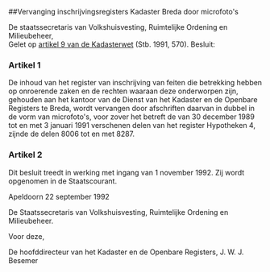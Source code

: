 <meta http-equiv='Content-Type' content='text/html; charset=utf-8' />

##Vervanging inschrijvingsregisters Kadaster Breda door microfoto's

De staatssecretaris van Volkshuisvesting, Ruimtelijke Ordening en Milieubeheer,  
Gelet op [artikel 9 van de Kadasterwet](../../../../../../../../wet/kadasterwet/BWBR0004541/README.md) (Stb. 1991, 570).
Besluit:    

### Artikel  1  

De inhoud van het register van inschrijving van feiten die betrekking hebben op onroerende zaken en de rechten waaraan deze onderworpen zijn, gehouden aan het kantoor van de Dienst van het Kadaster en de Openbare Registers te Breda, wordt vervangen door afschriften daarvan in dubbel in de vorm van microfoto's, voor zover het betreft de van 30 december 1989 tot en met 3 januari 1991 verschenen delen van het register Hypotheken 4, zijnde de delen 8006 tot en met 8287. 

### Artikel  2  

Dit besluit treedt in werking met ingang van 1 november 1992. Zij wordt opgenomen in de Staatscourant. 

Apeldoorn 
22 september 1992    

De 
Staatssecretaris van Volkshuisvesting, Ruimtelijke Ordening en Milieubeheer. 

Voor deze,

De 
hoofddirecteur van het Kadaster en de Openbare Registers, 
J. W. J. Besemer    
